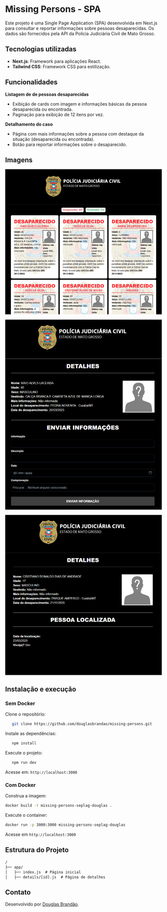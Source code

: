 # Missing Persons - SPA
Este projeto é uma Single Page Application (SPA) desenvolvida em Next.js para consultar e reportar informações sobre pessoas desaparecidas. Os dados são fornecidos pela API da Polícia Judiciária Civil de Mato Grosso.

## Tecnologias utilizadas
- **Next.js**: Framework para aplicações React.
- **Tailwind CSS**: Framework CSS para estilização.

## Funcionalidades

**Listagem de de pessoas desaparecidas**
- Exibição de cards com imagem e informações básicas da pessoa desaparecida ou encontrada.
- Paginação para exibição de 12 itens por vez.

**Detalhamento do caso**
- Página com mais informações sobre a pessoa com destaque da situação (desaparecida ou encontrada).
- Botão para reportar informações sobre o desaparecido.

## Imagens

![Home](/docs/img/home.png)

![Detail Missing Person](/docs/img/detail-missing-person.png)

![Detail Found Person](/docs/img/detail-found-person.png)

## Instalação e execução

### Sem Docker

Clone o repositório:
```sh
   git clone https://github.com/douglasbrandao/missing-persons.git
```
Instale as dependências:
```sh
   npm install
```
Execute o projeto:
```sh
   npm run dev
```
Acesse em: `http://localhost:3000`

### Com Docker
Construa a imagem:
```sh
docker build -t missing-persons-seplag-douglas .
```

Execute o container:
```sh
docker run -p 3000:3000 missing-persons-seplag-douglas
```
Acesse em `http://localhost:3000`

## Estrutura do Projeto
```
/
├── app/
│   ├── index.js  # Página inicial
│   ├── details/[id].js  # Página de detalhes
```
## Contato
Desenvolvido por [Douglas Brandão](https://github.com/douglasbrandao).
